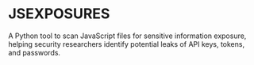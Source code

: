 # JSEXPOSURES
A Python tool to scan JavaScript files for sensitive information exposure, helping security researchers identify potential leaks of API keys, tokens, and passwords.
